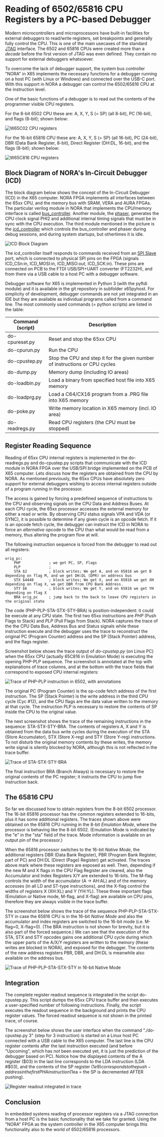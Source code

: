 Reading of 6502/65816 CPU Registers by a PC-based Debugger
============================================================

Modern microcontrollers and microprocessors have built-in facilities for external debuggers
to read/write registers, set breakpoints and generally fully control the CPU. 
This is one of the main usecases of the standard [JTAG](https://en.wikipedia.org/wiki/JTAG#Debugging) interface.
The 6502 and 65816 CPUs were created more than a _decade_ before the first version of JTAG was even defined.
They contain no support for external debuggers whatsoever. 

To overcome the lack of debugger support, the system bus controller "NORA" in X65 implements 
the necessary functions for a debugger running on a host PC (with Linux or Windows) and connected over the USB-C port. 
With this support in NORA a debugger can control the 6502/65816 CPU at the instruction level.

One of the basic functions of a debugger is to read out the contents of the programmer visible CPU registers.

For the 8-bit 6502 CPU these are: A, X, Y, S (= SP) (all 8-bit), PC (16-bit), and flags (8-bit); shown below:

![W65C02 CPU registers](pic/w65c02-cpu-regs.png)

For the 16-bit 65816 CPU these are: A, X, Y, S (= SP) (all 16-bit), PC (24-bit), DBR (Data Bank Register, 8-bit), 
Direct Register (DH:DL, 16-bit), and the flags (8-bit); shown below:

![W65C816 CPU registers](pic/w65c816-cpu-regs.png)


Block Diagram of NORA's In-Circuit Debugger (ICD)
--------------------------------------------------

The block diagram below shows the concept of the In-Circuit Debugger (ICD) in the X65 computer.
NORA FPGA implements all interfaces between the 65xx CPU, and the memory bus with SRAM, VERA and AURA FPGAs.
The particular verilog module in NORA that implements the CPU/memory interface is called [bus_controller](../fpga-nora/src/bus_controller.v).
Another module, the [phaser](../fpga-nora/src/phaser.v), generates the CPU clock signal PHI2 
and additional internal timing signals that must be in sync with the CPU execution. 
The third module mentioned in the picture is the [icd_controller](../fpga-nora/src/icd_controller.v)
which controls the bus_controller and phaser during debug sessions, and during system startups,
but othertimes it is idle.

![ICD Block Diagram](pic/icd-blockdiagram.drawio.png)

The icd_controller itself responds to commands received from an [SPI Slave](../fpga-nora/src/spi_slave.v)
port, which is connected to physical SPI pins on the FPGA (signals ICD_CSn:in, ICD_MOSI:in, ICD_MISO:out, ICD_SCK:in).
These pins are connected on PCB to the FTDI USB/SPI+UART converter (FT2232H), and from there via a USB cable
to a host PC with a debugger software.

Debugger software for X65 is implemented in Python 3 (with the pyftdi module) and it is available in the
git repository in subfolder x65pyhost.
For simplicity of development, debugger commands are not yet integrated in an IDE but they are available as individual
programs called from a command line.
The most commonly used commands (= python scripts) are listed in the table:

| Command (script)  | Description                   |
| ------------------|-------------------------------|
| do-cpureset.py    | Reset and stop the 65xx CPU   |
| do-cpurun.py      | Run the CPU |
| do-cpustep.py     | Stop the CPU and step it for the given number of instructions or CPU cycles |
| do-dump.py        | Memory dump (including IO areas) |
| do-loadbin.py     | Load a binary from specified host file into X65 memory |
| do-loadprg.py     | Load a C64/CX16 program from a .PRG file into X65 memory |
| do-poke.py        | Write memory location in X65 memory (incl. IO area) |
| do-readregs.py    | Read CPU registers (the CPU must be stopped) |



Register Reading Sequence
--------------------------------------------------

Reading of 65xx CPU internal registers is implemented in the do-readregs.py and do-cpustep.py scripts that communicate
with the ICD module in NORA FPGA over the USB/SPI bridge implemented on the PCB of X65 computer.
Lets discuss how the registers are obtained from the CPU by NORA.
As mentioned previously, the 65xx CPUs have absolutely zero support for external debuggers wishing to access internal registers
outside of a program running in the processor.

The access is gained by forcing a predefined sequence of instructions to the CPU and observing
signals on the CPU Data and Address Buses.
At each CPU cycle, the 65xx processor accesses the external memory for either a read or write.
By observing CPU status signals VPA and VDA (or SYNC), it is possible to determine if any given cycle is an opcode fetch.
If it is an opcode fetch cycle, the debugger can instruct the ICD in NORA to force an *alternative* opcode
to the CPU than what would be read from a memory, thus altering the program flow at will.

The following instruction sequence is forced from the debugger to read out all registers:

    orig_pc:
        PHP             ; we get PC, SP, Flags
        PLP             ; 
        STA $2          ; block writes; We get A, and on 65816 we get B depending on flag M, and we get DH:DL (DPR) on address bus
        STX $4440       ; block writes; We get X, and on 65816 we get XH depending on flag X, we get DBR from CPU Bank Address.
        STY $6          ; block writes; We get Y, and on 65816 we get YH depending on flag X
        BRA orig_pc     ; jump back to the back to leave CPU registers in the original state

The code (PHP-PLP-STA-STX-STY-BRA) is position-independent: it could be execute at any CPU state.
The first two 65xx instructions are *PHP* (Push Flags to Stack) and *PLP* (Pull Flags from Stack).
NORA captures the trace of the the CPU Data Bus, Address Bus and Status signals while these instruction execute
and the debugger uses the trace to reconstruct the original PC (Program Counter) address and 
the SP (Stack Pointer) address, and the flags register.

Screenshot below shows the trace output of *do-cpustep.py* (on Linux PC) when the 65xx CPU (actually 65C816 in Emulation Mode)
is executing the opening PHP-PLP sequence. 
The screenshot is annotated at the top with explanations of trace columns, and at the bottom with the trace fields
that correspond to exposed CPU internal registers:

![Trace of PHP-PLP instruction in 6502, with annotations](pic/icd-regread-php-plp-anno.drawio.png)

The original PC (Program Counter) is the op-code fetch address of the first instruction.
The SP (Stack Pointer) is the write address in the third CPU cycle (Cyc #12), and the CPU flags are the data value
written to the memory at that cycle.
The instruction PLP is necessary to restore the contents of SP inside the CPU to the original value.

The next screenshot shows the trace of the remaining instructions in the sequence: STA-STX-STY-BRA.
The contents of registers A, X and Y is obtained from the data bus write cycles during the execution 
of the STA (Store Accumulator), STX (Store X-reg) and STY (Store Y-reg) instructions.
To not disturb the original memory contents by these writes, the memory write signal is silently blocked by NORA, 
although this is not reflected in the trace buffer.

![Trace of STA-STX-STY-BRA](pic/icd-regread-sta-stx-sty-bra.drawio.png)

The final instruction BRA (Branch Always) is necessary to restore the original contents of the PC register; 
it instructs the CPU to jump five instruction back.

The 65816 CPU
---------------

So far we discussed how to obtain registers from the 8-bit 6502 processor.
The 16-bit 65816 processor has the common registers extended to 16-bits, plus it has some additional registers.
The traces shown above were obtained on the 65816 CPU running in the 8-bit *Emulation Mode*, where the processor
is behaving like the 8-bit 6502. 
(Emulation Mode is indicated by the "e" in the "sta" field of the trace. 
Mode information is available on an output pin of the processor.)

When the 65816 processor switches to the 16-bit *Native Mode*, the additional registers DBR (Data Bank Register),
PBR (Program Bank Register, part of PC) and DH:DL (Direct (Page) Register) get activated.
The traces above mark where these registers are exposed as well.
Then, depending if the new M and X flags in the CPU Flag Register are cleared, also the Accumulator and Index Registers X/Y are extended to 16-bits.
The M-flag controls the width of the accumulator (A -> AH:AL) and of the memory accesses (in all LD and ST-type instructions), 
and the X-flag control the widths of registers X (XH:XL) and Y (YH:YL).
These three important flags (Emulation or Native mode, M-flag, and X-flag) are available on CPU pins, 
therefore they are always visible in the trace buffer.

The screenshot below shows the trace of the sequence PHP-PLP-STA-STX-STY in case the 65816 CPU is in the 16-bit *Native Mode* 
and also the accumulator and index registers are switched to the 16-bit mode (i.e. M-flag=0, X-flag=0). 
(The BRA instruction is not shown for brevity, but it is also part of the forced sequence.)
We can see that the execution of the STA, STX and STY opcodes gains one additional CPU cycle during which the upper parts
of the A/X/Y registers are written to the memory (these writes are blocked in NORA), and exposed for the debugger.
The contents of the new address registers PBR, DBR, and DH:DL is meanwhile also available on the address bus.

![Trace of PHP-PLP-STA-STX-STY in 16-bit Native Mode](pic/icd-regread-16bit-mx.drawio.png)


Integration
-------------

The complete register readout sequence is integrated in the script do-cpustep.py.
This script dumps the 65xx CPU trace buffer and then executes a user-specified number of following instructions.
Finally, the script executes the readout sequence in the background and prints the CPU register values.
The forced readout sequence is not shown in the printed trace, of course.

The screenshot below shows the user interface when the command "./do-cpustep.py 3" (step for 3 instruction) 
is started on a Linux host PC connected with a USB cable to the X65 computer.
The last line is the CPU register contents after the last instruction executed (and before "Upcoming", 
which has *not* been executed yet, it is just the prediction of the debugger based on PC).
Notice how the displayed contents of the A register ($03) in the last line corresponds to the LDA instruction (LDA #$03),
and the contents of the SP register ($1e9) corresponds to the push-address in the first PHA instruction 
($1ea = the SP is decremented AFTER pushing).

![Register readout integrated in trace](pic/icd-random-trace-with-regread.drawio.png)


Conclusion
------------

In embedded systems reading of processor registers via a JTAG connection from a host PC is the basic functionality
that we take for granted.
Using the "NORA" FPGA as the system controller in the X65 computer brings this functionality also to the world
of 6502/65816 processors.

